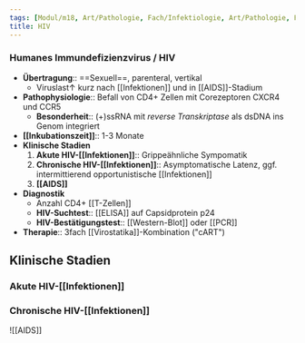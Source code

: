 ```yaml
---
tags: [Modul/m18, Art/Pathologie, Fach/Infektiologie, Art/Pathologie, Fach/Infektiologie/Erreger/Viren]
title: HIV
---
```

### Humanes Immundefizienzvirus / HIV
- **Übertragung**:: ==Sexuell==, parenteral, vertikal
	- Viruslast↑ kurz nach [[Infektionen]] und in [[AIDS]]-Stadium
- **Pathophysiologie**:: Befall von CD4+ Zellen mit Corezeptoren CXCR4 und CCR5
	- **Besonderheit**:: (+)ssRNA mit *reverse Transkriptase* als dsDNA ins Genom integriert
- **[[Inkubationszeit]]**:: 1-3 Monate
- **Klinische Stadien**
	1. **Akute HIV-[[Infektionen]]**:: Grippeähnliche Sympomatik
	2. **Chronische HIV-[[Infektionen]]**:: Asymptomatische Latenz, ggf. intermittierend opportunistische [[Infektionen]]
	3. **[[AIDS]]**
- **Diagnostik**
	- Anzahl CD4+ [[T-Zellen]]
	- **HIV-Suchtest**:: [[ELISA]] auf Capsidprotein p24
	- **HIV-Bestätigungstest**:: [[Western-Blot]] oder [[PCR]]
- **Therapie**:: 3fach [[Virostatika]]-Kombination ("cART")

## Klinische Stadien
### Akute HIV-[[Infektionen]]
### Chronische HIV-[[Infektionen]]
![[AIDS]]